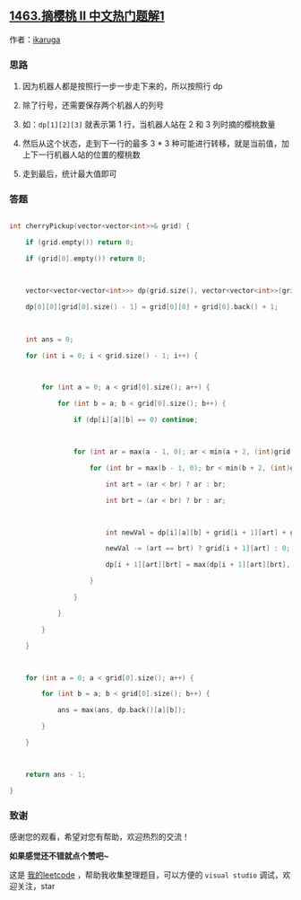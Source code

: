 ## [1463.摘樱桃 II 中文热门题解1](https://leetcode.cn/problems/cherry-pickup-ii/solutions/100000/cherry-pickup-ii-by-ikaruga)

作者：[ikaruga](https://leetcode.cn/u/ikaruga)

### 思路
1. 因为机器人都是按照行一步一步走下来的，所以按照行 dp
2. 除了行号，还需要保存两个机器人的列号
3. 如：`dp[1][2][3]` 就表示第 1 行，当机器人站在 2 和 3 列时摘的樱桃数量
4. 然后从这个状态，走到下一行的最多 3 * 3 种可能进行转移，就是当前值，加上下一行机器人站的位置的樱桃数
5. 走到最后，统计最大值即可

### 答题
```C++ []
int cherryPickup(vector<vector<int>>& grid) {
    if (grid.empty()) return 0;
    if (grid[0].empty()) return 0;

    vector<vector<vector<int>>> dp(grid.size(), vector<vector<int>>(grid[0].size(), vector<int>(grid[0].size(), 0)));
    dp[0][0][grid[0].size() - 1] = grid[0][0] + grid[0].back() + 1;
    
    int ans = 0;
    for (int i = 0; i < grid.size() - 1; i++) {

        for (int a = 0; a < grid[0].size(); a++) {
            for (int b = a; b < grid[0].size(); b++) {
                if (dp[i][a][b] == 0) continue;

                for (int ar = max(a - 1, 0); ar < min(a + 2, (int)grid[0].size()); ar++) {
                    for (int br = max(b - 1, 0); br < min(b + 2, (int)grid[0].size()); br++) {
                        int art = (ar < br) ? ar : br;
                        int brt = (ar < br) ? br : ar;

                        int newVal = dp[i][a][b] + grid[i + 1][art] + grid[i + 1][brt];
                        newVal -= (art == brt) ? grid[i + 1][art] : 0;
                        dp[i + 1][art][brt] = max(dp[i + 1][art][brt], newVal);
                    }
                }
            }
        }
    }

    for (int a = 0; a < grid[0].size(); a++) {
        for (int b = a; b < grid[0].size(); b++) {
            ans = max(ans, dp.back()[a][b]);
        }
    }

    return ans - 1;
}
```



### 致谢

感谢您的观看，希望对您有帮助，欢迎热烈的交流！  

**如果感觉还不错就点个赞吧~**

这是 [我的leetcode](https://github.com/AhJo53589/leetcode-cn) ，帮助我收集整理题目，可以方便的 `visual studio` 调试，欢迎关注，star

